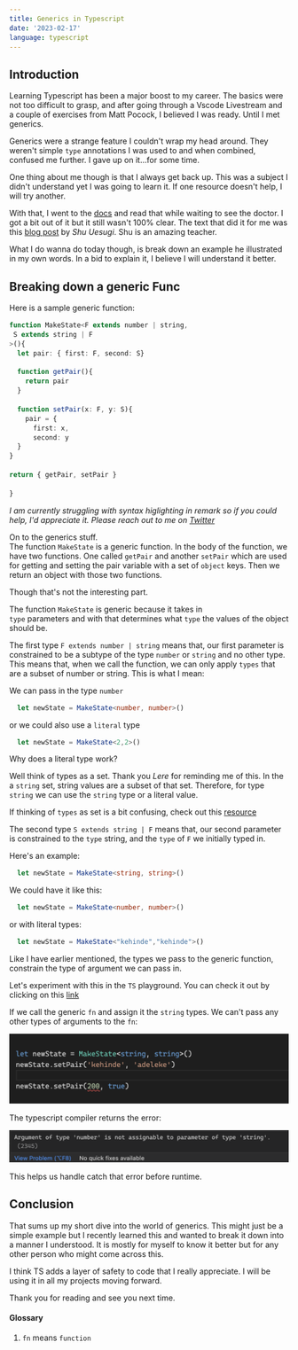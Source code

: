 ```yaml
---
title: Generics in Typescript
date: '2023-02-17'
language: typescript
---
```


## Introduction

Learning Typescript has been a major boost to my career. The basics were not too difficult to grasp,
and after going through a Vscode Livestream and a couple of exercises from Matt Pocock, I believed I was
ready. Until I met generics.

Generics were a strange feature I couldn't wrap my head around. They weren't simple `type` annotations I was used to
and when combined, confused me further. I gave up on it...for some time.

One thing about me though is that I always get back up. This was a subject I didn't understand yet I was going to
learn it. If one resource doesn't help, I will try another.

With that, I went to the [docs](https://www.typescriptlang.org/docs/handbook/2/generics.html) and read that while waiting to see the doctor. I got a bit out of it but it still
wasn't 100% clear. The text that did it for me was this [blog post](https://ts.chibicode.com/generics/) by *Shu Uesugi*. Shu is an amazing teacher.

What I do wanna do today though, is break down an example he illustrated in my own words. In a bid to explain it,
I believe I will understand it better.

## Breaking down a generic Func

Here is a sample generic function:

```typescript
function MakeState<F extends number | string,
 S extends string | F
>(){
  let pair: { first: F, second: S}

  function getPair(){
    return pair
  }

  function setPair(x: F, y: S){
    pair = {
      first: x,
      second: y
  }
}

return { getPair, setPair }

}
```

_I am currently struggling with syntax higlighting in remark so if you could help, I'd appreciate it. Please reach out to me on [Twitter](https://twitter.com/adeleke5140)_

On to the generics stuff. \
The function `MakeState` is a generic function. In the body of the function, we have two functions. One called
`getPair` and another `setPair` which are used for getting and setting the pair variable with a set of `object` keys. Then we return an object with those two functions.

Though that's not the interesting part.

The function `MakeState` is generic because it takes in\
`type` parameters and with that determines what `type` the values of the object should be.

The first type `F extends number | string` means that, our first parameter is constrained to be a subtype of the type `number` or `string` and no other type.
This means that, when we call the function, we can only apply `types` that are a subset of number or string.
This is what I mean:

We can pass in the type `number`
```typescript
  let newState = MakeState<number, number>()
```

or we could also use a `literal` type
```typescript
  let newState = MakeState<2,2>()
```

Why does a literal type work?

Well think of types as a set. Thank you *Lere* for reminding me of this. In the a `string` set, string values
are a subset of that set. Therefore, for type `string` we can use the `string` type or a literal value.

If thinking of `types` as set is a bit confusing, check out this [resource]()

The second type `S extends string | F` means that, our second parameter is constrained to the `type` string,
and the `type` of `F` we initially typed in.

Here's an example:

```typescript
  let newState = MakeState<string, string>()
```
We could have it like this:
```typescript
  let newState = MakeState<number, number>()
```
or with literal types:
```typescript
  let newState = MakeState<"kehinde","kehinde">()
```

Like I have earlier mentioned, the types we pass to the generic function, constrain the type of argument we can
pass in.

Let's experiment with this in the `TS` playground.
You can check it out by clicking on this [link](https://www.typescriptlang.org/play?#code/GYVwdgxgLglg9mABAWQIYGsCmBlKqqYA8AUImeWQGKKYAeBYAJgM6JggC2ARpgE6IAfRMyi8YYAOYAaUhXLYa9TE1YixkwYkqy5iAHwAKAJQBvHXIA2mKIgAOqGLwBciE4mCORLylOGYICIwu2AC+xOYUoJCwCIgS1gAKDrzGZrq6vNYgvEj2jhHkYQVkUdDwSMyJyQa03r4AnsGmxXJ5-AC8ri3p7p5QLrQyPT2VAUwu9d2FLWE9mVDZSG7xUEmOvpWryWFFxFY2YJgA7rj4mIidaFinBIRq4tLCog+GRsSHJ3gEAHSbaykAciwAAtxIxMADfADUOCrFgAW9iGNmHArN8LHAJAYPjdMN8Vv9jEYgA)

If we call the generic `fn` and assign it the `string` types.
We can't pass any other types of arguments to the `fn`:

![Typescript playground](https://github.com/adeleke5140/portfolio-v2/blob/main/public/images/error.png?raw=true)

The typescript compiler returns the error:

![Typescript compiler error](https://github.com/adeleke5140/portfolio-v2/blob/main/public/images/ts-error.png?raw=true)

This helps us handle catch that error before runtime.

## Conclusion

That sums up my short dive into the world of generics. This might just be a simple example but I recently learned this and wanted to break it down into a manner I understood. It is mostly for myself to know it better but for any other person who
might come across this.

I think TS adds a layer of safety to code that I really appreciate. I will be using it in all my projects moving forward.

Thank you for reading and see you next time.

#### Glossary
 1. `fn` means `function`
